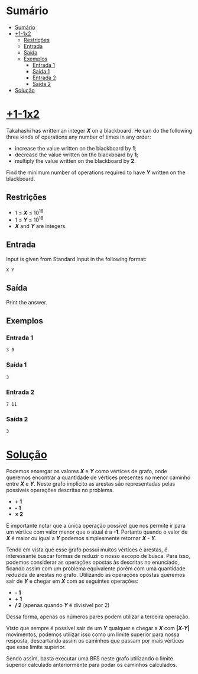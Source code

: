 # Sumário

- [Sumário](#sumário)
- [+1-1x2](#1-1x2)
  - [Restrições](#restrições)
  - [Entrada](#entrada)
  - [Saída](#saída)
  - [Exemplos](#exemplos)
    - [Entrada 1](#entrada-1)
    - [Saída 1](#saída-1)
    - [Entrada 2](#entrada-2)
    - [Saída 2](#saída-2)
- [Solução](#solução)

# [+1-1x2](https://atcoder.jp/contests/abc188/tasks/abc188_f)

Takahashi has written an integer **_X_** on a blackboard. He can do the following three kinds of operations any number of times in any order:

- increase the value written on the blackboard by **1**;
- decrease the value written on the blackboard by **1**;
- multiply the value written on the blackboard by **2**.

Find the minimum number of operations required to have **_Y_** written on the blackboard.

## Restrições

- 1 &le; **_X_** &le; 10<sup>18</sup>
- 1 &le; **_Y_** &le; 10<sup>18</sup>
- **_X_** and **_Y_** are integers.

## Entrada

Input is given from Standard Input in the following format:
```
X Y
```

## Saída

Print the answer.

## Exemplos

### Entrada 1
```
3 9
```

### Saída 1
```
3
```

### Entrada 2
```
7 11
```

### Saída 2
```
3
```

# [Solução](./solution.cpp)

Podemos enxergar os valores **_X_** e **_Y_** como vértices de grafo, onde queremos encontrar a quantidade de vértices presentes no menor caminho entre **_X_** e **_Y_**. Neste grafo implícito as arestas são representadas pelas possíveis operações descritas no problema.
- **+ 1**
- **- 1**
- **&times; 2**

É importante notar que a única operação possível que nos permite ir para um vértice com valor menor que o atual é a **-1**. Portanto quando o valor de **_X_** é maior ou igual a **_Y_** podemos simplesmente retornar **_X_** - **_Y_**.

Tendo em vista que esse grafo possui muitos vértices e arestas, é interessante buscar formas de reduzir o nosso escopo de busca. Para isso, podemos considerar as operações opostas às descritas no enunciado, ficando assim com um problema equivalente porém com uma quantidade reduzida de arestas no grafo. Utilizando as operações opostas queremos sair de **_Y_** e chegar em **_X_** com as seguintes operações:
- **- 1**
- **+ 1**
- **/ 2** (apenas quando **_Y_** é divisível por 2)

Dessa forma, apenas os números pares podem utilizar a terceira operação.

Visto que sempre é possível sair de um **_Y_** qualquer e chegar a **_X_** com **|_X-Y_|** movimentos, podemos utilizar isso como um limite superior para nossa resposta, descartando assim os caminhos que passam por mais vértices que esse limite superior.

Sendo assim, basta executar uma BFS neste grafo utilizando o limite superior calculado anteriormente para podar os caminhos calculados.
